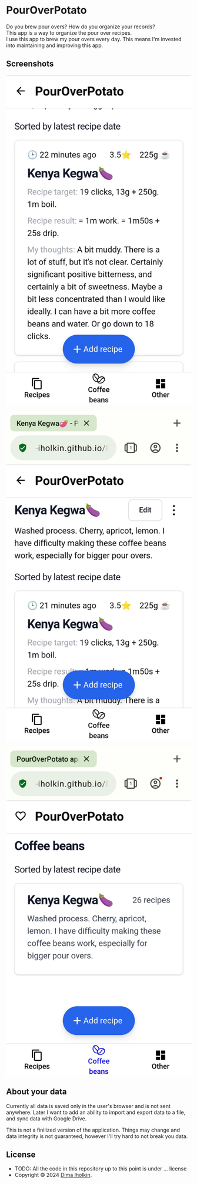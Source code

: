 # PourOverPotato

Do you brew pour overs? How do you organize your records?  
This app is a way to organize the pour over recipes.  
I use this app to brew my pour overs every day. This means I'm invested into maintaining and improving this app.

## Screenshots

<div style="display:flex; flex-direction: row; flex-wrap: wrap; gap: 1rem;">
  <img src="/_assets/screenshot-01.png">
  <img src="/_assets/screenshot-02.png">
  <img src="/_assets/screenshot-03.png">
</div>

## About your data

Currently all data is saved only in the user's browser and is not sent anywhere. Later I want to add an ability to import and export data to a file, and sync data with Google Drive.  

This is not a finilized version of the application. Things may change and data integrity is not guaranteed, however I'll try hard to not break you data.

## License

* TODO: All the code in this repository up to this point is under ... license
* Copyright © 2024 <a href="https://github.com/dima-iholkin" target="_blank">Dima Iholkin</a>.